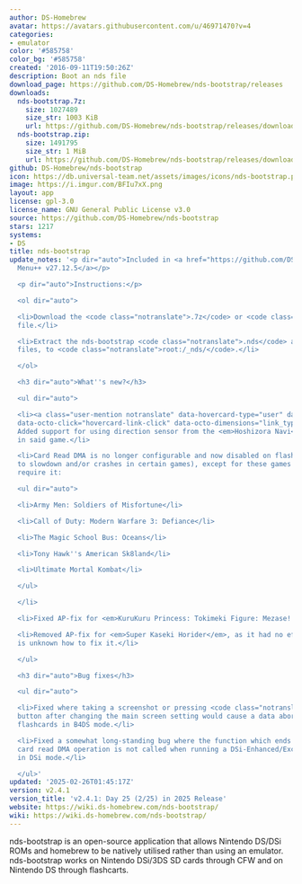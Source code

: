 ```yaml
---
author: DS-Homebrew
avatar: https://avatars.githubusercontent.com/u/46971470?v=4
categories:
- emulator
color: '#585758'
color_bg: '#585758'
created: '2016-09-11T19:50:26Z'
description: Boot an nds file
download_page: https://github.com/DS-Homebrew/nds-bootstrap/releases
downloads:
  nds-bootstrap.7z:
    size: 1027489
    size_str: 1003 KiB
    url: https://github.com/DS-Homebrew/nds-bootstrap/releases/download/v2.4.1/nds-bootstrap.7z
  nds-bootstrap.zip:
    size: 1491795
    size_str: 1 MiB
    url: https://github.com/DS-Homebrew/nds-bootstrap/releases/download/v2.4.1/nds-bootstrap.zip
github: DS-Homebrew/nds-bootstrap
icon: https://db.universal-team.net/assets/images/icons/nds-bootstrap.png
image: https://i.imgur.com/BFIu7xX.png
layout: app
license: gpl-3.0
license_name: GNU General Public License v3.0
source: https://github.com/DS-Homebrew/nds-bootstrap
stars: 1217
systems:
- DS
title: nds-bootstrap
update_notes: '<p dir="auto">Included in <a href="https://github.com/DS-Homebrew/TWiLightMenu/releases/tag/v27.12.5"><strong>TW</strong>i<strong>L</strong>ight
  Menu++ v27.12.5</a></p>

  <p dir="auto">Instructions:</p>

  <ol dir="auto">

  <li>Download the <code class="notranslate">.7z</code> or <code class="notranslate">.zip</code>
  file.</li>

  <li>Extract the nds-bootstrap <code class="notranslate">.nds</code> and <code class="notranslate">.ver</code>
  files, to <code class="notranslate">root:/_nds/</code>.</li>

  </ol>

  <h3 dir="auto">What''s new?</h3>

  <ul dir="auto">

  <li><a class="user-mention notranslate" data-hovercard-type="user" data-hovercard-url="/users/Wokann/hovercard"
  data-octo-click="hovercard-link-click" data-octo-dimensions="link_type:self" href="https://github.com/Wokann">@Wokann</a>:
  Added support for using direction sensor from the <em>Hoshizora Navi</em> cartridge
  in said game.</li>

  <li>Card Read DMA is no longer configurable and now disabled on flashcards (due
  to slowdown and/or crashes in certain games), except for these games which still
  require it:

  <ul dir="auto">

  <li>Army Men: Soldiers of Misfortune</li>

  <li>Call of Duty: Modern Warfare 3: Defiance</li>

  <li>The Magic School Bus: Oceans</li>

  <li>Tony Hawk''s American Sk8land</li>

  <li>Ultimate Mortal Kombat</li>

  </ul>

  </li>

  <li>Fixed AP-fix for <em>KuruKuru Princess: Tokimeki Figure: Mezase! Vancouver</em>.</li>

  <li>Removed AP-fix for <em>Super Kaseki Horider</em>, as it had no effect, and it
  is unknown how to fix it.</li>

  </ul>

  <h3 dir="auto">Bug fixes</h3>

  <ul dir="auto">

  <li>Fixed where taking a screenshot or pressing <code class="notranslate">B</code>
  button after changing the main screen setting would cause a data abort error on
  flashcards in B4DS mode.</li>

  <li>Fixed a somewhat long-standing bug where the function which ends the current
  card read DMA operation is not called when running a DSi-Enhanced/Exclusive game
  in DSi mode.</li>

  </ul>'
updated: '2025-02-26T01:45:17Z'
version: v2.4.1
version_title: 'v2.4.1: Day 25 (2/25) in 2025 Release'
website: https://wiki.ds-homebrew.com/nds-bootstrap/
wiki: https://wiki.ds-homebrew.com/nds-bootstrap/
---
```

nds-bootstrap is an open-source application that allows Nintendo DS/DSi ROMs and homebrew to be natively utilised rather than using an emulator. nds-bootstrap works on Nintendo DSi/3DS SD cards through CFW and on Nintendo DS through flashcarts.